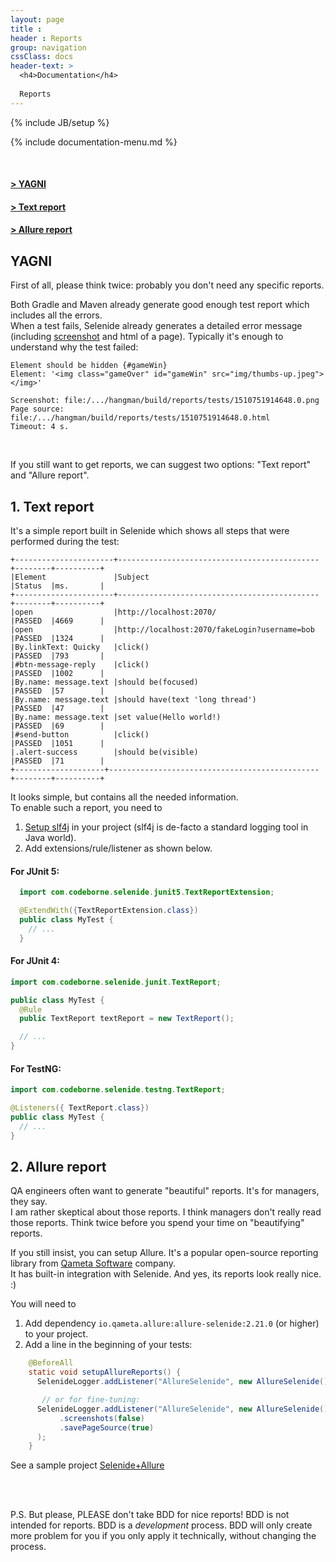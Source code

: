```yaml
---
layout: page
title :
header : Reports
group: navigation
cssClass: docs
header-text: >
  <h4>Documentation</h4>
  
  Reports
---
```

{% include JB/setup %}

{% include documentation-menu.md %}

<br>

#### [&gt; YAGNI](#yagni)
#### [&gt; Text report](#text-report)
#### [&gt; Allure report](#allure-report)

<a name="yagni"></a>
## YAGNI

First of all, please think twice: probably you don't need any specific reports.  

Both Gradle and Maven already generate good enough test report which includes all the errors.  
When a test fails, Selenide already generates a detailed error message 
(including [screenshot](/documentation/screenshots.html) and html of a page). 
Typically it's enough to understand why the test failed:

```
Element should be hidden {#gameWin}
Element: '<img class="gameOver" id="gameWin" src="img/thumbs-up.jpeg"></img>'

Screenshot: file:/.../hangman/build/reports/tests/1510751914648.0.png
Page source: file:/.../hangman/build/reports/tests/1510751914648.0.html
Timeout: 4 s.
```
  
<br/>

If you still want to get reports, we can suggest two options: "Text report" and "Allure report".  

<a name="text-report"></a>
## 1. Text report

It's a simple report built in Selenide which shows all steps that were performed during the test:

```
+----------------------+---------------------------------------------+--------+----------+
|Element               |Subject                                      |Status  |ms.       |
+----------------------+---------------------------------------------+--------+----------+
|open                  |http://localhost:2070/                       |PASSED  |4669      |
|open                  |http://localhost:2070/fakeLogin?username=bob |PASSED  |1324      |
|By.linkText: Quicky   |click()                                      |PASSED  |793       |
|#btn-message-reply    |click()                                      |PASSED  |1002      |
|By.name: message.text |should be(focused)                           |PASSED  |57        |
|By.name: message.text |should have(text 'long thread')              |PASSED  |47        |
|By.name: message.text |set value(Hello world!)                      |PASSED  |69        |
|#send-button          |click()                                      |PASSED  |1051      |
|.alert-success        |should be(visible)                           |PASSED  |71        |
+--------------------+-----------------------------------------------+--------+----------+
```

It looks simple, but contains all the needed information.  
To enable such a report, you need to 
1. [Setup slf4j](https://github.com/selenide/selenide/wiki/slf4j) in your project (slf4j is de-facto a standard logging tool in Java world).
2. Add extensions/rule/listener as shown below. 

#### For JUnit 5:

```java
  import com.codeborne.selenide.junit5.TextReportExtension;

  @ExtendWith({TextReportExtension.class})
  public class MyTest {
    // ...
  }
```

#### For JUnit 4:

```java
import com.codeborne.selenide.junit.TextReport;

public class MyTest {
  @Rule
  public TextReport textReport = new TextReport();

  // ...
}
```

#### For TestNG:

```java
import com.codeborne.selenide.testng.TextReport;

@Listeners({ TextReport.class})
public class MyTest {
  // ...
}
```


<a name="allure-report"></a>
## 2. Allure report

QA engineers often want to generate "beautiful" reports. It's for managers, they say.  
I am rather skeptical about those reports. I think managers don't really read those reports. Think twice before you 
spend your time on "beautifying" reports.   

If you still insist, you can setup Allure. It's a popular open-source reporting library from [Qameta Software](https://qameta.io/) company.  
It has built-in integration with Selenide. And yes, its reports look really nice. :)

You will need to
1. Add dependency `io.qameta.allure:allure-selenide:2.21.0` (or higher) to your project.
2. Add a line in the beginning of your tests:

```java
    @BeforeAll
    static void setupAllureReports() {
      SelenideLogger.addListener("AllureSelenide", new AllureSelenide());

       // or for fine-tuning:
      SelenideLogger.addListener("AllureSelenide", new AllureSelenide()
           .screenshots(false)
           .savePageSource(true)
      );
    }
```

See a sample project [Selenide+Allure](https://github.com/selenide-examples/selenide-allure-junit)


<br/>
<br/>

P.S. But please, PLEASE don't take BDD for nice reports! BDD is not intended for reports. 
BDD is a _development_ process. BDD will only create more problem for you if you only apply it technically, without changing the process. 

<br/>

